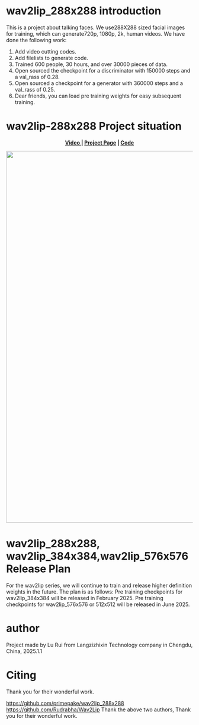 # wav2lip_288x288 introduction
This is a project about talking faces. We use288X288 sized facial images for training, which can generate720p, 1080p, 2k,  human videos.
We have done the following work:
1. Add video cutting codes.
2. Add filelists to generate code.
3. Trained 600 people, 30 hours, and over 30000 pieces of data.
4. Open sourced the checkpoint for a discriminator with 150000 steps and a val_rass of 0.28.
5. Open sourced a checkpoint for a generator with 360000 steps and a val_rass of 0.25.
6. Dear friends, you can load pre training weights for easy subsequent training.


# wav2lip-288x288 Project situation
<p align='center'>
  <b>
    <a href="https://www.bilibili.com/video/BV1zK421v7wh/?vd_source=7720ff9e037156b51374d14ee8f76b51">Video </a>
    | 
    <a href="https://github.com/langzizhixin">Project Page</a>
    |
    <a href="https://github.com/langzizhixin/wav2lip-576x576">Code</a> 
  </b>
</p> 
  <p align='center'>  
    <img src='576x576-CorrespondingVideo.jpg' width='1000'/>
  </p>

# wav2lip_288x288, wav2lip_384x384,wav2lip_576x576 Release Plan
For the wav2lip series, we will continue to train and release higher definition weights in the future.
The plan is as follows:
Pre training checkpoints for wav2lip_384x384 will be released in February 2025.
Pre training checkpoints for wav2lip_576x576 or 512x512 will be released in June 2025.


# author
Project  made by Lu Rui from Langzizhixin Technology company in Chengdu, China, 2025.1.1


# Citing
Thank you for their wonderful work.

https://github.com/primepake/wav2lip_288x288
https://github.com/Rudrabha/Wav2Lip
Thank the above two authors, Thank you for their wonderful work.
